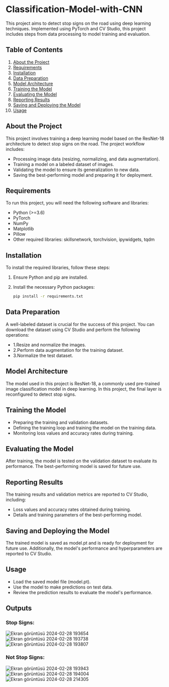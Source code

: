 # Classification-Model-with-CNN

This project aims to detect stop signs on the road using deep learning techniques. Implemented using PyTorch and CV Studio, this project includes steps from data processing to model training and evaluation.

## Table of Contents

1. [About the Project](#about-the-project)
2. [Requirements](#requirements)
3. [Installation](#installation)
4. [Data Preparation](#data-preparation)
5. [Model Architecture](#model-architecture)
6. [Training the Model](#training-the-model)
7. [Evaluating the Model](#evaluating-the-model)
8. [Reporting Results](#reporting-results)
9. [Saving and Deploying the Model](#saving-and-deploying-the-model)
10. [Usage](#usage)

## About the Project

This project involves training a deep learning model based on the ResNet-18 architecture to detect stop signs on the road. The project workflow includes:

- Processing image data (resizing, normalizing, and data augmentation).
- Training a model on a labeled dataset of images.
- Validating the model to ensure its generalization to new data.
- Saving the best-performing model and preparing it for deployment.

## Requirements

To run this project, you will need the following software and libraries:

- Python (>=3.6)
- PyTorch
- NumPy
- Matplotlib
- Pillow
- Other required libraries: skillsnetwork, torchvision, ipywidgets, tqdm

## Installation

To install the required libraries, follow these steps:

1. Ensure Python and pip are installed.
2. Install the necessary Python packages:

   ```bash
   pip install -r requirements.txt
## Data Preparation
A well-labeled dataset is crucial for the success of this project. You can download the dataset using CV Studio and perform the following operations:
- 1.Resize and normalize the images.
- 2.Perform data augmentation for the training dataset.
- 3.Normalize the test dataset.

## Model Architecture

The model used in this project is ResNet-18, a commonly used pre-trained image classification model in deep learning. In this project, the final layer is reconfigured to detect stop signs.

## Training the Model

- Preparing the training and validation datasets.
- Defining the training loop and training the model on the training data.
- Monitoring loss values and accuracy rates during training.

## Evaluating the Model

After training, the model is tested on the validation dataset to evaluate its performance. The best-performing model is saved for future use.

## Reporting Results

The training results and validation metrics are reported to CV Studio, including:
- Loss values and accuracy rates obtained during training.
- Details and training parameters of the best-performing model.

## Saving and Deploying the Model

The trained model is saved as model.pt and is ready for deployment for future use. Additionally, the model's performance and hyperparameters are reported to CV Studio.

## Usage

- Load the saved model file (model.pt).
- Use the model to make predictions on test data.
- Review the prediction results to evaluate the model's performance.

## Outputs

### Stop Signs:

![Ekran görüntüsü 2024-02-28 193654](https://github.com/user-attachments/assets/ae71467c-2d46-4607-95ce-711ae06fedb8)
![Ekran görüntüsü 2024-02-28 193738](https://github.com/user-attachments/assets/5cb51baa-0f72-4825-817f-e29204cc5e40)
![Ekran görüntüsü 2024-02-28 193807](https://github.com/user-attachments/assets/e5636541-ca5c-4237-945d-19900288dd57)

### Not Stop Signs:

![Ekran görüntüsü 2024-02-28 193943](https://github.com/user-attachments/assets/9a3ddddb-e690-4af4-acd3-640d8c1aaf5a)
![Ekran görüntüsü 2024-02-28 194004](https://github.com/user-attachments/assets/9870ed44-7022-46c6-a4a5-2f387ba2ff8d)
![Ekran görüntüsü 2024-02-28 214305](https://github.com/user-attachments/assets/100b009e-1ed8-483e-9724-094c6204787d)




